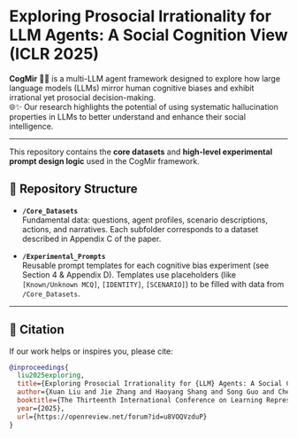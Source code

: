 # Exploring Prosocial Irrationality for LLM Agents: A Social Cognition View (ICLR 2025)

**CogMir** 🤖🧠 is a multi-LLM agent framework designed to explore how large language models (LLMs) mirror human cognitive biases and exhibit irrational yet prosocial decision-making.  
🌐✨ Our research highlights the potential of using systematic hallucination properties in LLMs to better understand and enhance their social intelligence. 

---

This repository contains the **core datasets** and **high-level experimental prompt design logic** used in the CogMir framework.

## 📁 Repository Structure

- **`/Core_Datasets`**  
  Fundamental data: questions, agent profiles, scenario descriptions, actions, and narratives. Each subfolder corresponds to a dataset described in Appendix C of the paper.

- **`/Experimental_Prompts`**  
  Reusable prompt templates for each cognitive bias experiment (see Section 4 & Appendix D). Templates use placeholders (like `[Known/Unknown MCQ]`, `[IDENTITY]`, `[SCENARIO]`) to be filled with data from `/Core_Datasets`.

---

## 📖 Citation

If our work helps or inspires you, please cite:

```bibtex
@inproceedings{
  liu2025exploring,
  title={Exploring Prosocial Irrationality for {LLM} Agents: A Social Cognition View},
  author={Xuan Liu and Jie Zhang and Haoyang Shang and Song Guo and Chengxu Yang and Quanyan Zhu},
  booktitle={The Thirteenth International Conference on Learning Representations},
  year={2025},
  url={https://openreview.net/forum?id=u8VOQVzduP}
}

